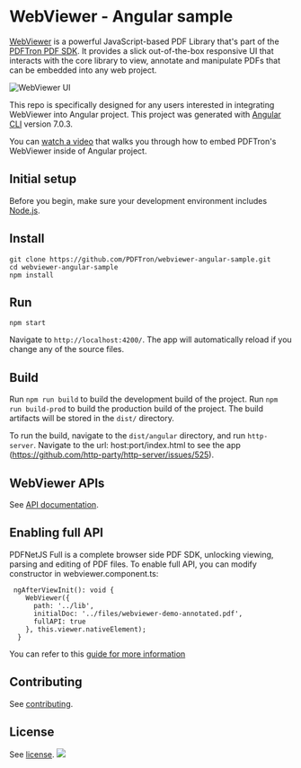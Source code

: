 # WebViewer - Angular sample

[WebViewer](https://www.pdftron.com/documentation/web/) is a powerful JavaScript-based PDF Library that's part of the [PDFTron PDF SDK](https://www.pdftron.com). It provides a slick out-of-the-box responsive UI that interacts with the core library to view, annotate and manipulate PDFs that can be embedded into any web project.

![WebViewer UI](https://www.pdftron.com/downloads/pl/webviewer-ui.png)

This repo is specifically designed for any users interested in integrating WebViewer into Angular project. This project was generated with [Angular CLI](https://github.com/angular/angular-cli) version 7.0.3. 

You can [watch a video](https://www.youtube.com/watch?v=OxNjs4dc6zY) that walks you through how to embed PDFTron's WebViewer inside of Angular project.

## Initial setup

Before you begin, make sure your development environment includes [Node.js](https://nodejs.org/en/).

## Install

```
git clone https://github.com/PDFTron/webviewer-angular-sample.git
cd webviewer-angular-sample
npm install
```

## Run

```
npm start
```

Navigate to `http://localhost:4200/`. The app will automatically reload if you change any of the source files.

## Build

Run `npm run build` to build the development build of the project.
Run `npm run build-prod` to build the production build of the project.
The build artifacts will be stored in the `dist/` directory.

To run the build, navigate to the `dist/angular` directory, and run `http-server`. Navigate to the url: host:port/index.html to see the app
(https://github.com/http-party/http-server/issues/525).


## WebViewer APIs

See [API documentation](https://www.pdftron.com/documentation/web/guides/ui/apis).

## Enabling full API

PDFNetJS Full is a complete browser side PDF SDK, unlocking viewing, parsing and editing of PDF files. To enable full API, you can modify constructor in webviewer.component.ts:

```
 ngAfterViewInit(): void {
    WebViewer({
      path: '../lib',
      initialDoc: '../files/webviewer-demo-annotated.pdf',
      fullAPI: true
    }, this.viewer.nativeElement);
  }
```

You can refer to this [guide for more information](https://www.pdftron.com/documentation/web/guides/pdfnetjsfull-getting-started)

## Contributing

See [contributing](./CONTRIBUTING.md).

## License

See [license](./LICENSE).
![](https://onepixel.pdftron.com/webviewer-angular-sample)
